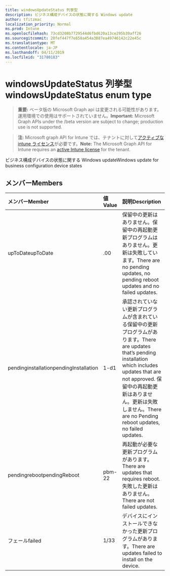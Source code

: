 ```yaml
---
title: windowsUpdateStatus 列挙型
description: ビジネス構成デバイスの状態に関する Windows update
author: tfitzmac
localization_priority: Normal
ms.prod: Intune
ms.openlocfilehash: 73cd3208b7729544d6fbd620a13ce295b39aff26
ms.sourcegitcommit: 20fef447f7e658a454a3887ea49746142c22e45c
ms.translationtype: MT
ms.contentlocale: ja-JP
ms.lasthandoff: 04/11/2019
ms.locfileid: "31780183"
---
```

# <a name="windowsupdatestatus-enum-type"></a><span data-ttu-id="db9f7-103">windowsUpdateStatus 列挙型</span><span class="sxs-lookup"><span data-stu-id="db9f7-103">windowsUpdateStatus enum type</span></span>

> <span data-ttu-id="db9f7-104">**重要:** ベータ版の Microsoft Graph api は変更される可能性があります。運用環境での使用はサポートされていません。</span><span class="sxs-lookup"><span data-stu-id="db9f7-104">**Important:** Microsoft Graph APIs under the /beta version are subject to change; production use is not supported.</span></span>

> <span data-ttu-id="db9f7-105">**注:** Microsoft graph API for Intune では、テナントに対して[アクティブな intune ライセンス](https://go.microsoft.com/fwlink/?linkid=839381)が必要です。</span><span class="sxs-lookup"><span data-stu-id="db9f7-105">**Note:** The Microsoft Graph API for Intune requires an [active Intune license](https://go.microsoft.com/fwlink/?linkid=839381) for the tenant.</span></span>

<span data-ttu-id="db9f7-106">ビジネス構成デバイスの状態に関する Windows update</span><span class="sxs-lookup"><span data-stu-id="db9f7-106">Windows update for business configuration device states</span></span>

## <a name="members"></a><span data-ttu-id="db9f7-107">メンバー</span><span class="sxs-lookup"><span data-stu-id="db9f7-107">Members</span></span>
|<span data-ttu-id="db9f7-108">メンバー</span><span class="sxs-lookup"><span data-stu-id="db9f7-108">Member</span></span>|<span data-ttu-id="db9f7-109">値</span><span class="sxs-lookup"><span data-stu-id="db9f7-109">Value</span></span>|<span data-ttu-id="db9f7-110">説明</span><span class="sxs-lookup"><span data-stu-id="db9f7-110">Description</span></span>|
|:---|:---|:---|
|<span data-ttu-id="db9f7-111">upToDate</span><span class="sxs-lookup"><span data-stu-id="db9f7-111">upToDate</span></span>|<span data-ttu-id="db9f7-112">.0</span><span class="sxs-lookup"><span data-stu-id="db9f7-112">0</span></span>|<span data-ttu-id="db9f7-113">保留中の更新はありません。保留中の再起動更新プログラムはありません。更新は失敗しています。</span><span class="sxs-lookup"><span data-stu-id="db9f7-113">There are no pending updates, no pending reboot updates and no failed updates.</span></span>|
|<span data-ttu-id="db9f7-114">pendinginstallation</span><span class="sxs-lookup"><span data-stu-id="db9f7-114">pendingInstallation</span></span>|<span data-ttu-id="db9f7-115">1-d</span><span class="sxs-lookup"><span data-stu-id="db9f7-115">1</span></span>|<span data-ttu-id="db9f7-116">承認されていない更新プログラムが含まれている保留中の更新プログラムがあります。</span><span class="sxs-lookup"><span data-stu-id="db9f7-116">There are updates that’s pending installation which includes updates that are not approved.</span></span> <span data-ttu-id="db9f7-117">保留中の再起動更新はありません。更新は失敗しません。</span><span class="sxs-lookup"><span data-stu-id="db9f7-117">There are no Pending reboot updates, no failed updates.</span></span>|
|<span data-ttu-id="db9f7-118">pendingreboot</span><span class="sxs-lookup"><span data-stu-id="db9f7-118">pendingReboot</span></span>|<span data-ttu-id="db9f7-119">pbm-2</span><span class="sxs-lookup"><span data-stu-id="db9f7-119">2</span></span>|<span data-ttu-id="db9f7-120">再起動が必要な更新プログラムがあります。</span><span class="sxs-lookup"><span data-stu-id="db9f7-120">There are updates that requires reboot.</span></span> <span data-ttu-id="db9f7-121">失敗した更新はありません。</span><span class="sxs-lookup"><span data-stu-id="db9f7-121">There are not failed updates.</span></span>|
|<span data-ttu-id="db9f7-122">フェール</span><span class="sxs-lookup"><span data-stu-id="db9f7-122">failed</span></span>|<span data-ttu-id="db9f7-123">1/3</span><span class="sxs-lookup"><span data-stu-id="db9f7-123">3</span></span>|<span data-ttu-id="db9f7-124">デバイスにインストールできなかった更新プログラムがあります。</span><span class="sxs-lookup"><span data-stu-id="db9f7-124">There are updates failed to install on the device.</span></span>|





